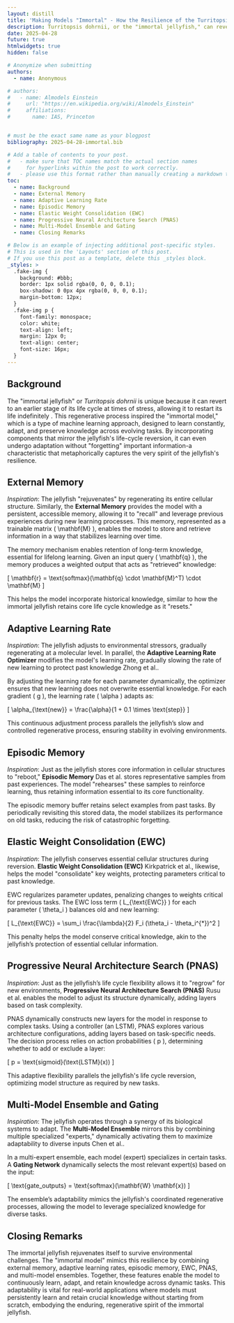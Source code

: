 ```yaml
---
layout: distill
title: 'Making Models "Immortal" - How the Resilience of the Turritopsis Dohrnii Jellyfish Can Inspire Continuous Learning in AI'
description: Turritopsis dohrnii, or the "immortal jellyfish," can revert back to an earlier life stage so that it can renew itself and survive through challenging conditions. This inspires the question, can AI systems be designed with similar resilience? Imagine a model that rather than growing outdated could continuously adapt, regenerate, and retain knowledge without costly retraining.
date: 2025-04-28
future: true
htmlwidgets: true
hidden: false

# Anonymize when submitting
authors:
  - name: Anonymous

# authors:
#   - name: Almodels Einstein
#     url: "https://en.wikipedia.org/wiki/Almodels_Einstein"
#     affiliations:
#       name: IAS, Princeton


# must be the exact same name as your blogpost
bibliography: 2025-04-28-immortal.bib  

# Add a table of contents to your post.
#   - make sure that TOC names match the actual section names
#     for hyperlinks within the post to work correctly. 
#   - please use this format rather than manually creating a markdown table of contents.
toc:
  - name: Background
  - name: External Memory 
  - name: Adaptive Learning Rate
  - name: Episodic Memory
  - name: Elastic Weight Consolidation (EWC)
  - name: Progressive Neural Architecture Search (PNAS)
  - name: Multi-Model Ensemble and Gating
  - name: Closing Remarks

# Below is an example of injecting additional post-specific styles.
# This is used in the 'Layouts' section of this post.
# If you use this post as a template, delete this _styles block.
_styles: >
  .fake-img {
    background: #bbb;
    border: 1px solid rgba(0, 0, 0, 0.1);
    box-shadow: 0 0px 4px rgba(0, 0, 0, 0.1);
    margin-bottom: 12px;
  }
  .fake-img p {
    font-family: monospace;
    color: white;
    text-align: left;
    margin: 12px 0;
    text-align: center;
    font-size: 16px;
  }
---
```


## Background

The "immortal jellyfish" or *Turritopsis dohrnii* is unique because it can revert to an earlier stage of its life cycle at times of stress, allowing it to restart its life indefinitely <d-cite key="Turritop">. This regenerative process inspired the "immortal model," which is a type of machine learning approach, designed to learn constantly, adapt, and preserve knowledge across evolving tasks. By incorporating components that mirror the jellyfish's life-cycle reversion, it can even undergo adaptation without "forgetting" important information-a characteristic that metaphorically captures the very spirit of the jellyfish's resilience.


## External Memory 

*Inspiration*: The jellyfish "rejuvenates" by regenerating its entire cellular structure. Similarly, the **External Memory** provides the model with a persistent, accessible memory, allowing it to "recall" and leverage previous experiences during new learning processes. This memory, represented as a trainable matrix \( \mathbf{M} \), enables the model to store and retrieve information in a way that stabilizes learning over time.


The memory mechanism enables retention of long-term knowledge, essential for lifelong learning. Given an input query \( \mathbf{q} \), the memory produces a weighted output that acts as "retrieved" knowledge:

\[
\mathbf{r} = \text{softmax}(\mathbf{q} \cdot \mathbf{M}^T) \cdot \mathbf{M}
\]

This helps the model incorporate historical knowledge, similar to how the immortal jellyfish retains core life cycle knowledge as it "resets."

## Adaptive Learning Rate

*Inspiration*: The jellyfish adjusts to environmental stressors, gradually regenerating at a molecular level. In parallel, the **Adaptive Learning Rate Optimizer** modifies the model's learning rate, gradually slowing the rate of new learning to protect past knowledge Zhong et al.<d-cite key="Adaptive"/>.

By adjusting the learning rate for each parameter dynamically, the optimizer ensures that new learning does not overwrite essential knowledge. For each gradient \( g \), the learning rate \( \alpha \) adapts as:

\[
\alpha_{\text{new}} = \frac{\alpha}{1 + 0.1 \times \text{step}}
\]

This continuous adjustment process parallels the jellyfish’s slow and controlled regenerative process, ensuring stability in evolving environments.

## Episodic Memory

*Inspiration*: Just as the jellyfish stores core information in cellular structures to "reboot," **Episodic Memory** Das et al.<d-cite key="das2024larimarlargelanguagemodels"> stores representative samples from past experiences. The model "rehearses" these samples to reinforce learning, thus retaining information essential to its core functionality.

The episodic memory buffer retains select examples from past tasks. By periodically revisiting this stored data, the model stabilizes its performance on old tasks, reducing the risk of catastrophic forgetting.

## Elastic Weight Consolidation (EWC)

*Inspiration*: The jellyfish conserves essential cellular structures during reversion. **Elastic Weight Consolidation (EWC)** Kirkpatrick et al.<d-cite key="Kirkpatrick_2017">, likewise, helps the model "consolidate" key weights, protecting parameters critical to past knowledge.

EWC regularizes parameter updates, penalizing changes to weights critical for previous tasks. The EWC loss term \( L_{\text{EWC}} \) for each parameter \( \theta_i \) balances old and new learning:

\[
L_{\text{EWC}} = \sum_i \frac{\lambda}{2} F_i (\theta_i - \theta_i^{*})^2
\]

This penalty helps the model conserve critical knowledge, akin to the jellyfish’s protection of essential cellular information.

## Progressive Neural Architecture Search (PNAS)

*Inspiration*: Just as the jellyfish’s life cycle flexibility allows it to "regrow" for new environments, **Progressive Neural Architecture Search (PNAS)** Rusu et al.<d-cite key="rusu2022progressiveneuralnetworks"> enables the model to adjust its structure dynamically, adding layers based on task complexity.

PNAS dynamically constructs new layers for the model in response to complex tasks. Using a controller (an LSTM), PNAS explores various architecture configurations, adding layers based on task-specific needs. The decision process relies on action probabilities \( p \), determining whether to add or exclude a layer:

\[
p = \text{sigmoid}(\text{LSTM}(x))
\]

This adaptive flexibility parallels the jellyfish's life cycle reversion, optimizing model structure as required by new tasks.

## Multi-Model Ensemble and Gating

*Inspiration*: The jellyfish operates through a synergy of its biological systems to adapt. The **Multi-Model Ensemble** mirrors this by combining multiple specialized "experts," dynamically activating them to maximize adaptability to diverse inputs Chen et al.<d-cite key="chen2022understandingmixtureexpertsdeep">.

In a multi-expert ensemble, each model (expert) specializes in certain tasks. A **Gating Network** dynamically selects the most relevant expert(s) based on the input:

\[
\text{gate\_outputs} = \text{softmax}(\mathbf{W} \mathbf{x})
\]

The ensemble’s adaptability mimics the jellyfish's coordinated regenerative processes, allowing the model to leverage specialized knowledge for diverse tasks.

## Closing Remarks

The immortal jellyfish rejuvenates itself to survive environmental challenges. The "immortal model" mimics this resilience by combining external memory, adaptive learning rates, episodic memory, EWC, PNAS, and multi-model ensembles. Together, these features enable the model to continuously learn, adapt, and retain knowledge across dynamic tasks. This adaptability is vital for real-world applications where models must persistently learn and retain crucial knowledge without starting from scratch, embodying the enduring, regenerative spirit of the immortal jellyfish.

